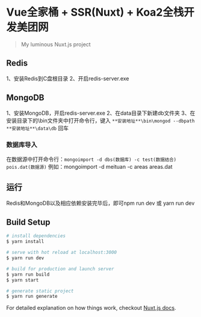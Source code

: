 # Vue全家桶 + SSR(Nuxt) + Koa2全栈开发美团网

> My luminous Nuxt.js project

## Redis
1、安装Redis到C盘根目录
2、开启redis-server.exe

## MongoDB
1、安装MongoDB，开启redis-server.exe
2、在data目录下新建db文件夹
3、在安装目录下的\bin文件夹中打开命令行，键入 `**安装地址**\bin\mongod --dbpath **安装地址**\data\db` 回车

### 数据库导入
在数据源中打开命令行：`mongoimport -d dbs(数据库) -c test(数据结合) pois.dat(数据源)`
例如：mongoimport -d meituan -c areas areas.dat

## 运行
Redis和MongoDB以及相应依赖安装完毕后，即可npm run dev 或 yarn run dev

## Build Setup

``` bash
# install dependencies
$ yarn install

# serve with hot reload at localhost:3000
$ yarn run dev

# build for production and launch server
$ yarn run build
$ yarn start

# generate static project
$ yarn run generate
```

For detailed explanation on how things work, checkout [Nuxt.js docs](https://nuxtjs.org).
